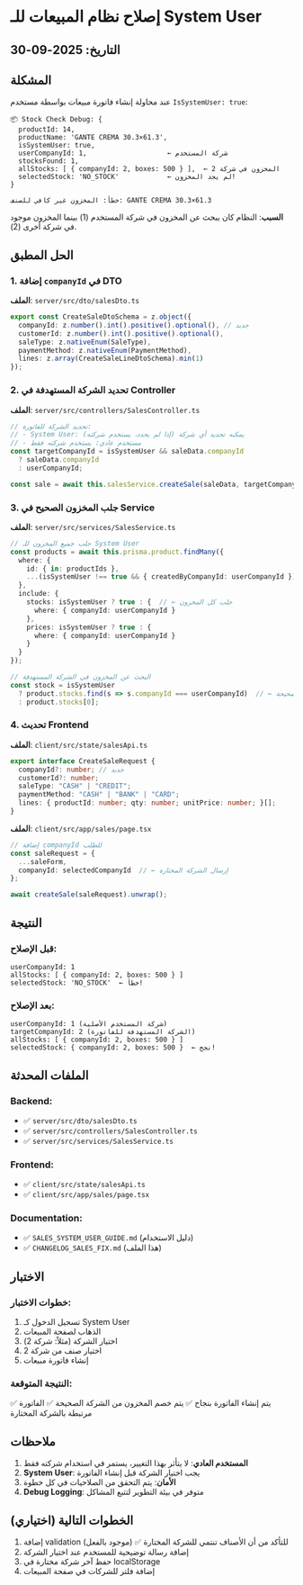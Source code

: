 # إصلاح نظام المبيعات للـ System User

## التاريخ: 2025-09-30

## المشكلة

عند محاولة إنشاء فاتورة مبيعات بواسطة مستخدم `IsSystemUser: true`:

```
📦 Stock Check Debug: {
  productId: 14,
  productName: 'GANTE CREMA 30.3×61.3',
  isSystemUser: true,
  userCompanyId: 1,                    ← شركة المستخدم
  stocksFound: 1,
  allStocks: [ { companyId: 2, boxes: 500 } ],  ← المخزون في شركة 2
  selectedStock: 'NO_STOCK'            ← لم يجد المخزون!
}

خطأ: المخزون غير كافي للصنف: GANTE CREMA 30.3×61.3
```

**السبب**: النظام كان يبحث عن المخزون في شركة المستخدم (1) بينما المخزون موجود في شركة أخرى (2).

## الحل المطبق

### 1. إضافة `companyId` في DTO

**الملف**: `server/src/dto/salesDto.ts`

```typescript
export const CreateSaleDtoSchema = z.object({
  companyId: z.number().int().positive().optional(), // جديد
  customerId: z.number().int().positive().optional(),
  saleType: z.nativeEnum(SaleType),
  paymentMethod: z.nativeEnum(PaymentMethod),
  lines: z.array(CreateSaleLineDtoSchema).min(1)
});
```

### 2. تحديد الشركة المستهدفة في Controller

**الملف**: `server/src/controllers/SalesController.ts`

```typescript
// تحديد الشركة للفاتورة:
// - System User: يمكنه تحديد أي شركة (إذا لم يحدد، يستخدم شركته)
// - مستخدم عادي: يستخدم شركته فقط
const targetCompanyId = isSystemUser && saleData.companyId 
  ? saleData.companyId 
  : userCompanyId;

const sale = await this.salesService.createSale(saleData, targetCompanyId, isSystemUser);
```

### 3. جلب المخزون الصحيح في Service

**الملف**: `server/src/services/SalesService.ts`

```typescript
// جلب جميع المخزون للـ System User
const products = await this.prisma.product.findMany({
  where: {
    id: { in: productIds },
    ...(isSystemUser !== true && { createdByCompanyId: userCompanyId })
  },
  include: {
    stocks: isSystemUser ? true : {  // ← جلب كل المخزون
      where: { companyId: userCompanyId }
    },
    prices: isSystemUser ? true : {
      where: { companyId: userCompanyId }
    }
  }
});

// البحث عن المخزون في الشركة المستهدفة
const stock = isSystemUser 
  ? product.stocks.find(s => s.companyId === userCompanyId)  // ← البحث في الشركة الصحيحة
  : product.stocks[0];
```

### 4. تحديث Frontend

**الملف**: `client/src/state/salesApi.ts`

```typescript
export interface CreateSaleRequest {
  companyId?: number; // جديد
  customerId?: number;
  saleType: "CASH" | "CREDIT";
  paymentMethod: "CASH" | "BANK" | "CARD";
  lines: { productId: number; qty: number; unitPrice: number; }[];
}
```

**الملف**: `client/src/app/sales/page.tsx`

```typescript
// إضافة companyId للطلب
const saleRequest = {
  ...saleForm,
  companyId: selectedCompanyId  // ← إرسال الشركة المختارة
};

await createSale(saleRequest).unwrap();
```

## النتيجة

### قبل الإصلاح:
```
userCompanyId: 1
allStocks: [ { companyId: 2, boxes: 500 } ]
selectedStock: 'NO_STOCK'  ← خطأ!
```

### بعد الإصلاح:
```
userCompanyId: 1 (شركة المستخدم الأصلية)
targetCompanyId: 2 (الشركة المستهدفة للفاتورة)
allStocks: [ { companyId: 2, boxes: 500 } ]
selectedStock: { companyId: 2, boxes: 500 }  ← نجح!
```

## الملفات المحدثة

### Backend:
- ✅ `server/src/dto/salesDto.ts`
- ✅ `server/src/controllers/SalesController.ts`
- ✅ `server/src/services/SalesService.ts`

### Frontend:
- ✅ `client/src/state/salesApi.ts`
- ✅ `client/src/app/sales/page.tsx`

### Documentation:
- ✅ `SALES_SYSTEM_USER_GUIDE.md` (دليل الاستخدام)
- ✅ `CHANGELOG_SALES_FIX.md` (هذا الملف)

## الاختبار

### خطوات الاختبار:
1. تسجيل الدخول كـ System User
2. الذهاب لصفحة المبيعات
3. اختيار الشركة (مثلاً: شركة 2)
4. اختيار صنف من شركة 2
5. إنشاء فاتورة مبيعات

### النتيجة المتوقعة:
✅ يتم إنشاء الفاتورة بنجاح
✅ يتم خصم المخزون من الشركة الصحيحة
✅ الفاتورة مرتبطة بالشركة المختارة

## ملاحظات

1. **المستخدم العادي**: لا يتأثر بهذا التغيير، يستمر في استخدام شركته فقط
2. **System User**: يجب اختيار الشركة قبل إنشاء الفاتورة
3. **الأمان**: يتم التحقق من الصلاحيات في كل خطوة
4. **Debug Logging**: متوفر في بيئة التطوير لتتبع المشاكل

## الخطوات التالية (اختياري)

1. إضافة validation للتأكد من أن الأصناف تنتمي للشركة المختارة ✅ (موجود بالفعل)
2. إضافة رسالة توضيحية للمستخدم عند اختيار الشركة
3. حفظ آخر شركة مختارة في localStorage
4. إضافة فلتر للشركات في صفحة المبيعات
